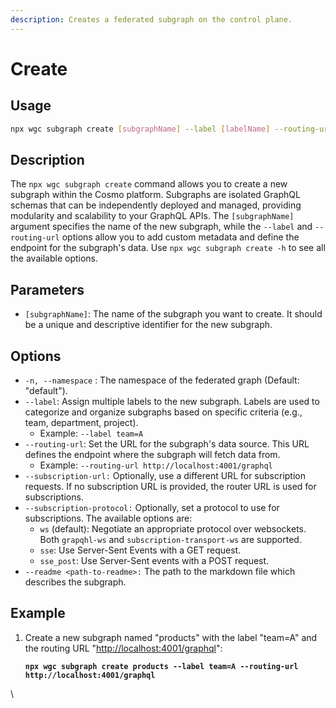 ```yaml
---
description: Creates a federated subgraph on the control plane.
---
```


# Create

## Usage

```bash
npx wgc subgraph create [subgraphName] --label [labelName] --routing-url [url]
```

## Description

The `npx wgc subgraph create` command allows you to create a new subgraph within the Cosmo platform. Subgraphs are isolated GraphQL schemas that can be independently deployed and managed, providing modularity and scalability to your GraphQL APIs. The `[subgraphName]` argument specifies the name of the new subgraph, while the `--label` and `--routing-url` options allow you to add custom metadata and define the endpoint for the subgraph's data. Use `npx wgc subgraph create -h` to see all the available options.

## **Parameters**

* `[subgraphName]`: The name of the subgraph you want to create. It should be a unique and descriptive identifier for the new subgraph.

## **Options**

* `-n, --namespace` : The namespace of the federated graph (Default: "default").
* `--label`: Assign multiple labels to the new subgraph. Labels are used to categorize and organize subgraphs based on specific criteria (e.g., team, department, project).
  * Example: `--label team=A`
* `--routing-url`: Set the URL for the subgraph's data source. This URL defines the endpoint where the subgraph will fetch data from.
  * Example: `--routing-url http://localhost:4001/graphql`
* `--subscription-url:` Optionally, use a different URL for subscription requests. If no subscription URL is provided, the router URL is used for subscriptions.
* `--subscription-protocol:` Optionally, set a protocol to use for subscriptions. The available options are:
  * `ws` (default): Negotiate an appropriate protocol over websockets. Both `grapqhl-ws` and `subscription-transport-ws` are supported.
  * `sse`: Use Server-Sent Events with a GET request.
  * `sse_post`: Use Server-Sent events with a POST request.
* `--readme <path-to-readme>:` The path to the markdown file which describes the subgraph.



## **Example**

1.  Create a new subgraph named "products" with the label "team=A" and the routing URL "[http://localhost:4001/graphql](http://localhost:4001/graphql)":

    <pre class="language-bash"><code class="lang-bash"><strong>npx wgc subgraph create products --label team=A --routing-url http://localhost:4001/graphql
    </strong></code></pre>

\

